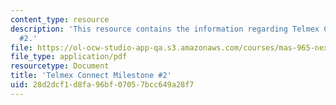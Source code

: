 ```yaml
---
content_type: resource
description: 'This resource contains the information regarding Telmex Connect Milestone
  #2.'
file: https://ol-ocw-studio-app-qa.s3.amazonaws.com/courses/mas-965-nextlab-i-designing-mobile-technologies-for-the-next-billion-users-fall-2008/28d2dcf1d8fa96bf07057bcc649a28f7_MITMAS_965F08_fellows_m2.pdf
file_type: application/pdf
resourcetype: Document
title: 'Telmex Connect Milestone #2'
uid: 28d2dcf1-d8fa-96bf-0705-7bcc649a28f7
---
```

